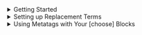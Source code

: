 <details><summary>Getting Started</summary>

Your first Unprompted template. It's a big step, I know. You feeling nervous? A sense of tremendous pressure maybe? Don't worry, it's not that hard to set this thing up.

For the purposes of this guide, we will construct a basic "human generator" similar to the one that is included with the repo download.

<details><summary>Step 1: Create the entry point</summary>

In the root directory of the WebUI app, navigate to `extensions/unprompted/templates`. This is where all your templates belong - you can organize the files here in any way you like.

Create a blank text file called `example.txt`. This will serve as the "entry point" for our new template.

Open up your new file and enter the following text:

```
Photo of a man
```

Save the file and boot up your Unprompted interface. I will be using [Automatic's repo](https://github.com/AUTOMATIC1111/stable-diffusion-webui) for this guide, but you can follow along with the standalone `unprompted_dry.py` if you prefer.

Now enter the following as your prompt and press generate:

```
[call example]
```

You can check the information underneath the resulting picture to confirm that Stable Diffusion received the correct prompt ("Photo of a man").

![image](https://user-images.githubusercontent.com/95403634/198932275-a9072004-15ab-4076-81a4-9d5e059a0084.png)

Cool! Now let's proceed to the good stuff...

</details>

<details><summary>Step 2: Using the [choose] shortcode</summary>

Let's ask Unprompted to choose between a man and a woman. This is easy to do:

```
Photo of a [choose]man|woman[/choose]
```

> **💡 Tip:** All of the code in this guide refers to our example.txt file unless otherwise noted. Remember to save your file with each change!

> **💡 Tip:** You do NOT need to restart the web UI when making changes to your text files.

We can use the vertical pipe (i.e. `|`) to separate our options.

Now, what if we want to specify the hair color for our subject? We could do something like this...

`Photo of a [choose]red|blue|yellow|green[/choose]-haired [choose]man|woman[/choose]`

...but as you can imagine, the list of options can become quite lengthy and difficult to manage. There's a better way. **We will create a separate file called `color.txt` and put our colors there.** In programming, this is akin to an "object-oriented approach."

To make our life even easier, we can put our options on individual lines instead of relying on the vertical pipe.

So here's our new `color.txt`:

```
[choose]
red
blue
yellow
green
pink
[/choose]
```

Feel free to add a bunch of other colors - I'm keeping things brief for the guide.

Now, we can reference our new file in `example.txt` like this:

`Photo of a [call color]-haired [choose]man|woman[/choose]`

Yes, we are using a `[call]` shortcode inside of another file. This is perhaps one of the most powerful things about Unprompted!

![image](https://user-images.githubusercontent.com/95403634/198935189-03a671ab-1449-48b8-a5c7-ddc7855ae26b.png)

Next, let's check out some other shortcodes we can use.

</details>

<details><summary>Step 3: Managing Stable Diffusion options with [set]</summary>

Unprompted has the ability to manage variables using `[set]` and `[get]`. You can create your own variables or even adjust the system variables used by the image generator.

At the bottom of `example.txt`, let's force a seed value of "1" to help with later debugging:

```
[set seed]1[/set]
```

For improved image quality, we can also force a CFG scale of 7 and turn on the "Restore Faces" option:

```
[set cfg_scale]7[/set]
[set restore_faces]1[/set]
```

Now no matter how we change the UI, our template will continue using these optimized values.

</details>

<details><summary>Step 4: Overriding parts of the template</summary>

Imagine a situation where you want the randomness a template offers, but you need to lock in a certain word or phrase of your choosing.

For example, maybe we want to generate a "panda" instead of a "man" or "woman." Do we have to destructively edit our template file? No! We can use the `[overrides]` shortcode for this. Here's how:

In `example.txt`, we need to wrap the man/woman phrase with a variable that will act like a category:

```
[set subject _out][choose]man|woman[/choose][/set]
```

I'm calling this variable `subject` but you can name it anything you like.

The `_out` argument indicates to Unprompted that we want to print this variable immediately for use in our prompt. Sometimes you don't want to do this, like when we set the CFG scale and Restore Faces earlier.

Now, inside of our web UI, we can change the prompt to this:

```
[overrides subject="panda"][call example]
```

That's it, now you've got pandas!

![image](https://user-images.githubusercontent.com/95403634/198938606-1ba13254-c7d7-44e8-8609-7e329686613d.png)

In the final section, we will learn about some more advanced functions.

</details>

<details><summary>Step 5: Conditional shortcodes</summary>

The last subject I want to discuss are the conditional shortcodes `[if]` and `[chance]`. These will evaluate given variable(s) in deciding what to output.

For our demo, we will run a check on the `subject` variable, and if it's set to `man`, we will make him wear a business suit 75% of the time. Here's how we can do this:

On a new line, we will write `wearing a business suit` inside of a conditional check...

```
[if subject="man"]wearing a business suit[/if]
```

> **💡 Tip:** Unprompted will automatically convert any linebreaks in our template to spaces, and it will also remove unnecessary/double spaces at the end of the processing chain.

Finally, if we want to make this occur only 75% of the time, we introduce `[chance]`:

```
[if subject="man"][chance 75]wearing a business suit[/chance][/if]
```

![image](https://user-images.githubusercontent.com/95403634/198940097-8102c57e-7b05-4aef-87e5-1c05606d73d9.png)

He'd like to congratulate you on making it this far.

</details>

<details><summary>GG no RE</summary>

I hope you found this starter guide useful and now have a better idea of what Unprompted brings to the table!

We have only scratched the surface here - when you're ready to do a deeper dive, please check out the full documentation here (or simply click on the Manual tab if you're inside of the app itself):

[Unprompted Manual](MANUAL.md)

Good luck!

</details>

</details>

<details><summary>Setting up Replacement Terms</summary>

Do you regularly use LORA files or other embeddings in your Stable Diffusion prompts? If so, you probably know that it can be a challenge to keep track of all the different filenames, trigger words, and optimal weights to use in your prompts.

You can solve this by setting up replacement terms with Unprompted.

Let's say you have the following prompt with a couple LORA tags:

```
an amazing illustration of pepe_frog<lora:pepeFrog_v20:0.8> bloodstainai<lora:bloodstainedVector_v10:0.75>
```

You can use the `[replace]` shortcode to perform find-and-replace operations on the inner content. So if we specify `[replace red=blue]`, then all instances of "red" will be swapped to "blue."

Here's where it gets interesting: **we can load our replacement strings from external files.**

## Dictionary setup

In your `unprompted` folder, create a subdirectory called `user` and make a file called `replacements.json` inside of that (i.e. `unprompted/user/replacements.json`).

Open `replacements.json` in your text editor of choice.

Let's write our new dictionary with "from":"to" replacement pairings:

```
{
	"from something":"to something else"
}
```

In place of `from something`, we want to insert an easy-to-remember shorthand for the complicated LORA tag.

Looking at the example prompt, we'll use `pepe the frog` for the first tag. Here is our updated dictionary:

```
{
	"pepe the frog":"pepe_frog<lora:pepeFrog_v20:0.8>"
}
```

Now, let's add a comma and a linebreak for the next entry.

We don't want to use `bloodstained` as our shorthand because it's too generic - sometimes you may want to include "bloodstained" in your prompts without invoking the LORA embedding. So we'll use `in the style of bloodstained` instead. We can also add an **alternative replacement** such as `bloodstained style` with a vertical pipe delimiter.

Here is our dictionary with both entries:

```
{
	"pepe the frog":"pepe_frog<lora:pepeFrog_v20:0.8>",
	"in the style of bloodstained|bloodstained style":"bloodstainai<lora:bloodstainedVector_v10:0.75>"
}
```

Save the file. To use it in your prompts, you must set it to the `_load` value of your `[replace]` block as shown below:

```
[replace _load="user/replacements.json"]an amazing illustration of pepe the frog in the style of bloodstained[/replace]
```

And you're done!

## How to automatically include [replace] in your prompts

If you're happy with your dictionary, you probably don't want to manually write `[replace]` all the time. Luckily, you don't have to.

Create or open a file called `config_user.json` at `unprompted/lib_unprompted`.

Add an entry called `templates` as shown below:

```
{
	"templates":
	{
		"default":"[replace _load='user/replace.json']*[/replace]"
	}
}
```

The asterisk wildcard represents any prompt. Restart the WebUI and you're all set!

## Supercharging [replace] with additional options

I would like to bring a couple pargs (positional arguments) available in `[replace]` that may improve your workflow:

### _strict

This will prevent `[replace]` from processing the shortcodes in your JSON values *unless* the key matches a string in your content. In other words, you need to use this if you wish to add shortcodes to your dictionary values.

### _now

Runs the `[replace]` operations *before* executing any shortcodes in the content. For example, let's say you have a replacement query that includes the setting of a variable:

```
	"char_john_smith" : "male, brown hair[set name='John']"
```

And you have a prompt like this:

```
char_john_smith, [get name]
```

The `[get name]` will return an empty string because it runs *before* `[replace]` sets the variable.

So you must add `_now` to avoid this.

Putting both options together, your config setting may look like this:

```
{
	"templates":
	{
		"default":"[replace _load='user/replace.json' _now _strict]*[/replace]"
	}
}
```

</details>

<details><summary>Using Metatags with Your [choose] Blocks</summary>

In this guide, we will utilize the `[tags]` and `[filter_tags]` shortcodes to create a more dynamic `[choose]` block.

Let's say we want to generate a random animal. We can use the following prompt:

```
[choose]
	dog
	cat
	lion
	tiger
	wolf
	lizard
	turtle
	crocodile
	newt
	salamander
	frog
[/choose]
```

But what if we want to generate a random animal that is also a reptile? We could create a separate `[choose]` block for reptiles, but that would be time-consuming and redundant. Instead, we can use the `[tags]` shortcode to filter our options.

We can sort our animals into three categories: `mammal`, `reptile`, and `amphibian`. Here's how we can do this:

```
[choose]
	[tags mammal]
		dog
		cat
		lion
		tiger
		wolf
	[/tags]
	[tags reptile]
		lizard
		turtle
		crocodile
	[/tags]
	[tags amphibian]
		newt
		salamander
		frog
	[/tags]
[/choose]
```

Now we can simply write `[filter_tags reptile]` before our `[choose]` block to select a random reptile.

Note that the `[tags]` shortcode is not limited to use with `[choose]` blocks. You can use it anywhere in your template to create grouped content that can be filtered by `[filter_tags]`.

We can also write multiple tags in a single `[tags]` block. Both reptiles and amphibians are known for laying eggs, so we can add a `lays_eggs` tag to both of those categories and use it as our filter criteria:

```
[filter_tags lays_eggs]
[choose]
	[tags mammal]
		dog
		cat
		lion
		tiger
		wolf
	[/tags]
	[tags reptile lays_eggs]
		lizard
		turtle
		crocodile
	[/tags]
	[tags amphibian lays_eggs]
		newt
		salamander
		frog
	[/tags]
[/choose]
```

Now it will only select animals that lay eggs - either a reptile or an amphibian.

For our final example, let's say we want to generate a mammal that is **not** a feline. To achieve this, we will first create `feline` and `canine` genus tags within the mammal category (yes, we can use nested `[tags]`!):

```
[choose]
	[tags mammal]
		[tags genus="feline"]
			cat
			lion
			tiger
		[/tags]
		[tags genus="canine"]
			dog
			wolf
		[/tags]
	[/tags]
	[tags reptile lays_eggs]
		lizard
		turtle
		crocodile
	[/tags]
	[tags amphibian lays_eggs]
		newt
		salamander
		frog
	[/tags]
[/choose]
```

Then we update our filter to exclude the `feline` genus using the `!` operator:

```
[filter_tags mammal genus="!feline"]
```

With this setup, we will only get `dog` or `wolf` as a result.

As you can see, `[tags]` and `[filter_tags]` are very flexible - you can use them to create complex, multi-layered prompts that are easy to maintain.

For more information on these shortcodes, please consult the [Unprompted Manual](MANUAL.md).

</details>